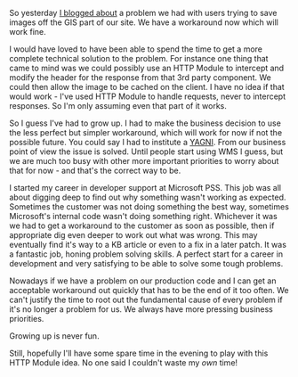 ﻿So yesterday [I blogged about](http://nickmeldrum.com/blog/archive/2010/02/01/problem-saving-images-as-non-bmp-with-internet-explorer.aspx) a problem we had with users trying to save images off the GIS part of our site. We have a workaround now which will work fine.

I would have loved to have been able to spend the time to get a more complete technical solution to the problem. For instance one thing that came to mind was we could possibly use an HTTP Module to intercept and modify the header for the response from that 3rd party component. We could then allow the image to be cached on the client. I have no idea if that would work - I've used HTTP Module to handle requests, never to intercept responses. So I'm only assuming even that part of it works.

So I guess I've had to grow up. I had to make the business decision to use the less perfect but simpler workaround, which will work for now if not the possible future. You could say I had to institute a [YAGNI](http://en.wikipedia.org/wiki/You_ain%27t_gonna_need_it). From our business point of view the issue is solved. Until people start using WMS I guess, but we are much too busy with other more important priorities to worry about that for now - and that's the correct way to be.

I started my career in developer support at Microsoft PSS. This job was all about digging deep to find out why something wasn't working as expected. Sometimes the customer was not doing something the best way, sometimes Microsoft's internal code wasn't doing something right. Whichever it was we had to get a workaround to the customer as soon as possible, then if appropriate dig even deeper to work out what was wrong. This may eventually find it's way to a KB article or even to a fix in a later patch. It was a fantastic job, honing problem solving skills. A perfect start for a career in development and very satisfying to be able to solve some tough problems.

Nowadays if we have a problem on our production code and I can get an acceptable workaround out quickly that has to be the end of it too often. We can't justify the time to root out the fundamental cause of every problem if it's no longer a problem for us. We always have more pressing business priorities.

Growing up is never fun.

Still, hopefully I'll have some spare time in the evening to play with this HTTP Module idea. No one said I couldn't waste my *own* time!